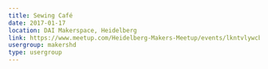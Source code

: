 ```yaml
---
title: Sewing Café
date: 2017-01-17
location: DAI Makerspace, Heidelberg
link: https://www.meetup.com/Heidelberg-Makers-Meetup/events/lkntvlywcbwb/
usergroup: makershd
type: usergroup
---
```

